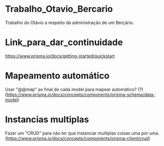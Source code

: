 # Trabalho_Otavio_Bercario
Trabalho do Otávio a respeito da administração de um Berçário.

# Link_para_dar_continuidade
https://www.prisma.io/docs/getting-started/quickstart

# Mapeamento automático
Usar "@@map" ao final de cada model para mapear automático? (?)
(https://www.prisma.io/docs/concepts/components/prisma-schema/data-model)

# Instancias multiplas
Fazer um "CRUD" para não ter que instanciar multiplas coisas uma por uma.
(https://www.prisma.io/docs/concepts/components/prisma-client/crud)
